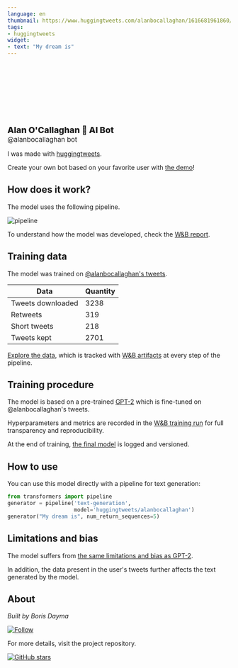 ```yaml
---
language: en
thumbnail: https://www.huggingtweets.com/alanbocallaghan/1616681961860/predictions.png
tags:
- huggingtweets
widget:
- text: "My dream is"
---
```


<div>
<div style="width: 132px; height:132px; border-radius: 50%; background-size: cover; background-image: url('https://pbs.twimg.com/profile_images/1227172949033177088/La6S5irD_400x400.jpg')">
</div>
<div style="margin-top: 8px; font-size: 19px; font-weight: 800">Alan O'Callaghan 🤖 AI Bot </div>
<div style="font-size: 15px">@alanbocallaghan bot</div>
</div>

I was made with [huggingtweets](https://github.com/borisdayma/huggingtweets).

Create your own bot based on your favorite user with [the demo](https://colab.research.google.com/github/borisdayma/huggingtweets/blob/master/huggingtweets-demo.ipynb)!

## How does it work?

The model uses the following pipeline.

![pipeline](https://github.com/borisdayma/huggingtweets/blob/master/img/pipeline.png?raw=true)

To understand how the model was developed, check the [W&B report](https://wandb.ai/wandb/huggingtweets/reports/HuggingTweets-Train-a-Model-to-Generate-Tweets--VmlldzoxMTY5MjI).

## Training data

The model was trained on [@alanbocallaghan's tweets](https://twitter.com/alanbocallaghan).

| Data | Quantity |
| --- | --- |
| Tweets downloaded | 3238 |
| Retweets | 319 |
| Short tweets | 218 |
| Tweets kept | 2701 |

[Explore the data](https://wandb.ai/wandb/huggingtweets/runs/96yxlut9/artifacts), which is tracked with [W&B artifacts](https://docs.wandb.com/artifacts) at every step of the pipeline.

## Training procedure

The model is based on a pre-trained [GPT-2](https://huggingface.co/gpt2) which is fine-tuned on @alanbocallaghan's tweets.

Hyperparameters and metrics are recorded in the [W&B training run](https://wandb.ai/wandb/huggingtweets/runs/2ma22odg) for full transparency and reproducibility.

At the end of training, [the final model](https://wandb.ai/wandb/huggingtweets/runs/2ma22odg/artifacts) is logged and versioned.

## How to use

You can use this model directly with a pipeline for text generation:

```python
from transformers import pipeline
generator = pipeline('text-generation',
                     model='huggingtweets/alanbocallaghan')
generator("My dream is", num_return_sequences=5)
```

## Limitations and bias

The model suffers from [the same limitations and bias as GPT-2](https://huggingface.co/gpt2#limitations-and-bias).

In addition, the data present in the user's tweets further affects the text generated by the model.

## About

*Built by Boris Dayma*

[![Follow](https://img.shields.io/twitter/follow/borisdayma?style=social)](https://twitter.com/intent/follow?screen_name=borisdayma)

For more details, visit the project repository.

[![GitHub stars](https://img.shields.io/github/stars/borisdayma/huggingtweets?style=social)](https://github.com/borisdayma/huggingtweets)
